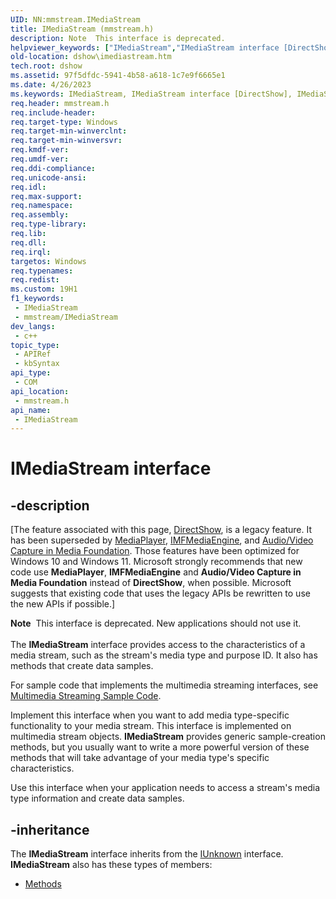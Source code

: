 ```yaml
---
UID: NN:mmstream.IMediaStream
title: IMediaStream (mmstream.h)
description: Note  This interface is deprecated.
helpviewer_keywords: ["IMediaStream","IMediaStream interface [DirectShow]","IMediaStream interface [DirectShow]","described","IMediaStreamInterface","dshow.imediastream","mmstream/IMediaStream"]
old-location: dshow\imediastream.htm
tech.root: dshow
ms.assetid: 97f5dfdc-5941-4b58-a618-1c7e9f6665e1
ms.date: 4/26/2023
ms.keywords: IMediaStream, IMediaStream interface [DirectShow], IMediaStream interface [DirectShow],described, IMediaStreamInterface, dshow.imediastream, mmstream/IMediaStream
req.header: mmstream.h
req.include-header: 
req.target-type: Windows
req.target-min-winverclnt: 
req.target-min-winversvr: 
req.kmdf-ver: 
req.umdf-ver: 
req.ddi-compliance: 
req.unicode-ansi: 
req.idl: 
req.max-support: 
req.namespace: 
req.assembly: 
req.type-library: 
req.lib: 
req.dll: 
req.irql: 
targetos: Windows
req.typenames: 
req.redist: 
ms.custom: 19H1
f1_keywords:
 - IMediaStream
 - mmstream/IMediaStream
dev_langs:
 - c++
topic_type:
 - APIRef
 - kbSyntax
api_type:
 - COM
api_location:
 - mmstream.h
api_name:
 - IMediaStream
---
```


# IMediaStream interface


## -description

\[The feature associated with this page, [DirectShow](/windows/win32/directshow/directshow), is a legacy feature. It has been superseded by [MediaPlayer](/uwp/api/Windows.Media.Playback.MediaPlayer), [IMFMediaEngine](/windows/win32/api/mfmediaengine/nn-mfmediaengine-imfmediaengine), and [Audio/Video Capture in Media Foundation](windows/win32/medfound/audio-video-capture-in-media-foundation). Those features have been optimized for Windows 10 and Windows 11. Microsoft strongly recommends that new code use **MediaPlayer**, **IMFMediaEngine** and **Audio/Video Capture in Media Foundation** instead of **DirectShow**, when possible. Microsoft suggests that existing code that uses the legacy APIs be rewritten to use the new APIs if possible.\]

<div class="alert"><b>Note</b>  This interface is deprecated. New applications should not use it.</div>
<div> </div>
The <b>IMediaStream</b> interface provides access to the characteristics of a media stream, such as the stream's media type and purpose ID. It also has methods that create data samples.

For sample code that implements the multimedia streaming interfaces, see <a href="/windows/desktop/DirectShow/multimedia-streaming-sample-code">Multimedia Streaming Sample Code</a>.

Implement this interface when you want to add media type-specific functionality to your media stream. This interface is implemented on multimedia stream objects. <b>IMediaStream</b> provides generic sample-creation methods, but you usually want to write a more powerful version of these methods that will take advantage of your media type's specific characteristics.

Use this interface when your application needs to access a stream's media type information and create data samples.

## -inheritance

The <b>IMediaStream</b> interface inherits from the <a href="/windows/desktop/api/unknwn/nn-unknwn-iunknown">IUnknown</a> interface. <b>IMediaStream</b> also has these types of members:
<ul>
<li><a href="/">Methods</a></li>
</ul>

